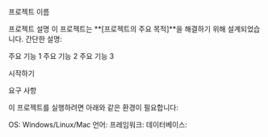 프로젝트 이름



프로젝트 설명
이 프로젝트는 **[프로젝트의 주요 목적]**을 해결하기 위해 설계되었습니다.
간단한 설명:

주요 기능 1
주요 기능 2
주요 기능 3

시작하기

요구 사항

이 프로젝트를 실행하려면 아래와 같은 환경이 필요합니다:

OS: Windows/Linux/Mac
언어: 
프레임워크: 
데이터베이스: 

